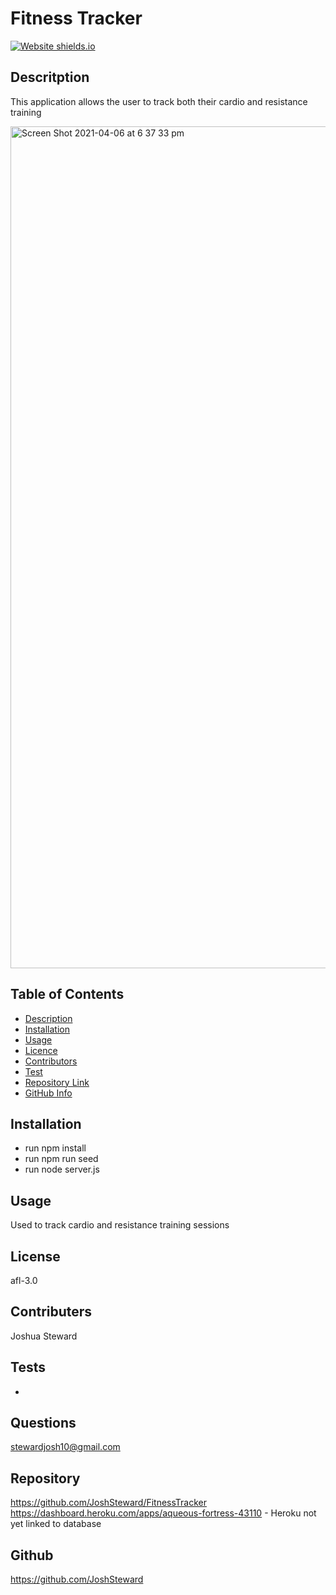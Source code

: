 # Fitness Tracker


[![Website shields.io](https://img.shields.io/website-up-down-green-red/http/shields.io.svg)](http://shields.io/)

## Descritption ##

This application allows the user to track both their cardio and resistance training 

<img width="1347" alt="Screen Shot 2021-04-06 at 6 37 33 pm" src="https://user-images.githubusercontent.com/73278132/113683215-49950400-9707-11eb-9d91-0722399601cc.png">

## Table of Contents 

- [Description](#Description)
- [Installation](#Installation)
- [Usage](#Usage)
- [Licence](#Licence)
- [Contributors](#Contributors)
- [Test](#Test)
- [Repository Link](#Repository)
- [GitHub Info](#GitHub) 

## Installation

 - run npm install
 - run npm run seed
 - run node server.js

## Usage 

Used to track cardio and resistance training sessions

## License 

afl-3.0

## Contributers 

Joshua Steward

## Tests

- 

## Questions

stewardjosh10@gmail.com

## Repository 

https://github.com/JoshSteward/FitnessTracker
<br>
https://dashboard.heroku.com/apps/aqueous-fortress-43110 - Heroku not yet linked to database

## Github

https://github.com/JoshSteward
